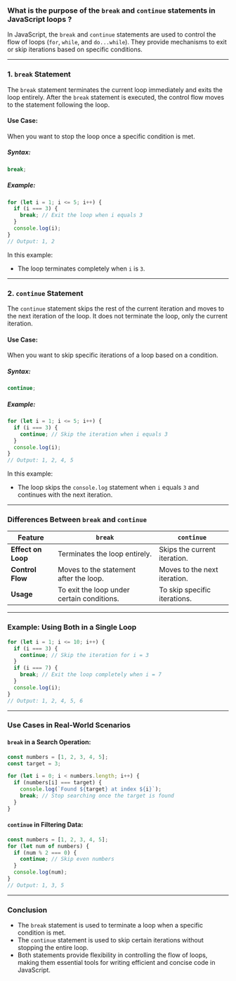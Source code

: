 ### **What is the purpose of the `break` and `continue` statements in JavaScript loops ?**

In JavaScript, the `break` and `continue` statements are used to control the flow of loops (`for`, `while`, and `do...while`). They provide mechanisms to exit or skip iterations based on specific conditions.

---

### **1. `break` Statement**
The `break` statement terminates the current loop immediately and exits the loop entirely. After the `break` statement is executed, the control flow moves to the statement following the loop.

#### **Use Case**:  
When you want to stop the loop once a specific condition is met.

##### **Syntax**:
```javascript
break;
```

##### **Example**:
```javascript
for (let i = 1; i <= 5; i++) {
  if (i === 3) {
    break; // Exit the loop when i equals 3
  }
  console.log(i);
}
// Output: 1, 2
```
In this example:
- The loop terminates completely when `i` is `3`.

---

### **2. `continue` Statement**
The `continue` statement skips the rest of the current iteration and moves to the next iteration of the loop. It does not terminate the loop, only the current iteration.

#### **Use Case**:  
When you want to skip specific iterations of a loop based on a condition.

##### **Syntax**:
```javascript
continue;
```

##### **Example**:
```javascript
for (let i = 1; i <= 5; i++) {
  if (i === 3) {
    continue; // Skip the iteration when i equals 3
  }
  console.log(i);
}
// Output: 1, 2, 4, 5
```
In this example:
- The loop skips the `console.log` statement when `i` equals `3` and continues with the next iteration.

---

### **Differences Between `break` and `continue`**
| Feature            | `break`                                      | `continue`                       |
|--------------------|----------------------------------------------|----------------------------------|
| **Effect on Loop** | Terminates the loop entirely.               | Skips the current iteration.    |
| **Control Flow**   | Moves to the statement after the loop.      | Moves to the next iteration.    |
| **Usage**          | To exit the loop under certain conditions.  | To skip specific iterations.    |

---

### **Example: Using Both in a Single Loop**
```javascript
for (let i = 1; i <= 10; i++) {
  if (i === 3) {
    continue; // Skip the iteration for i = 3
  }
  if (i === 7) {
    break; // Exit the loop completely when i = 7
  }
  console.log(i);
}
// Output: 1, 2, 4, 5, 6
```

---

### **Use Cases in Real-World Scenarios**

#### **`break` in a Search Operation**:
```javascript
const numbers = [1, 2, 3, 4, 5];
const target = 3;

for (let i = 0; i < numbers.length; i++) {
  if (numbers[i] === target) {
    console.log(`Found ${target} at index ${i}`);
    break; // Stop searching once the target is found
  }
}
```

#### **`continue` in Filtering Data**:
```javascript
const numbers = [1, 2, 3, 4, 5];
for (let num of numbers) {
  if (num % 2 === 0) {
    continue; // Skip even numbers
  }
  console.log(num);
}
// Output: 1, 3, 5
```

---

### **Conclusion**
- The `break` statement is used to terminate a loop when a specific condition is met.
- The `continue` statement is used to skip certain iterations without stopping the entire loop.
- Both statements provide flexibility in controlling the flow of loops, making them essential tools for writing efficient and concise code in JavaScript.